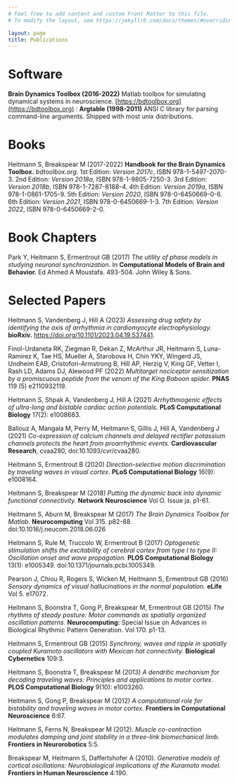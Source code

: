 ```yaml
---
# Feel free to add content and custom Front Matter to this file.
# To modify the layout, see https://jekyllrb.com/docs/themes/#overriding-theme-defaults

layout: page
title: Publications
---
```

# Software
**Brain Dynamics Toolbox (2016-2022)** Matlab toolbox for simulating dynamical systems in neuroscience. [https://bdtoolbox.org](https://bdtoolbox.org)
: **Argtable (1998-2011)** ANSI C library for parsing command-line arguments. Shipped with most unix distributions.

# Books
Heitmann S, Breakspear M (2017-2022) **Handbook for the Brain Dynamics Toolbox.** *bdtoolbox.org.* 1st Edition: *Version 2017c*, ISBN 978-1-5497-2070-3. 2nd Edition: *Version 2018a*, ISBN 978-1-9805-7250-3. 3rd Edition: *Version 2018b*, ISBN 978-1-7287-8188-4. 4th Edition: *Version 2019a*, ISBN 978-1-0861-1705-9. 5th Edition: *Version 2020*, ISBN 978-0-6450669-0-6. 6th Edition: *Version 2021*, ISBN 978-0-6450669-1-3. 7th Edition: *Version 2022*, ISBN 978-0-6450669-2-0.

# Book Chapters
Park Y, Heitmann S, Ermentrout GB (2017) *The utility of phase models in studying neuronal synchronization*. In **Computational Models of Brain and Behavior.** Ed Ahmed A Moustafa. 493-504. John Wiley & Sons.  

# Selected Papers
Heitmann S, Vandenberg J, Hill A (2023) *Assessing drug safety by identifying the axis of arrhythmia in cardiomyocyte electrophysiology.* **bioRxiv.** <https://doi.org/10.1101/2023.04.19.537441>.

Finol-Urdaneta RK, Ziegman R, Dekan Z, McArthur JR, Heitmann S, Luna-Ramirez K, Tae HS, Mueller A, Starobova H, Chin YKY, Wingerd JS, Undheim EAB, Cristofori-Armstrong B, Hill AP, Herzig V, King GF, Vetter I, Rash LD, Adams DJ, Alewood PF (2022) *Multitarget nociceptor sensitization by a promiscuous peptide from the venom of the King Baboon spider.* **PNAS** 119 (5) e2110932119.

Heitmann S, Shpak A, Vandenberg J, Hill A (2021) *Arrhythmogenic effects of ultra-long and bistable cardiac action potentials.* **PLoS Computational Biology** 17(2): e1008683.

Ballouz A, Mangala M, Perry M, Heitmann S, Gillis J, Hill A, Vandenberg J (2021) *Co-expression of calcium channels and delayed rectifier potassium channels protects the heart from proarrhythmic events.* **Cardiovascular Research**, cvaa280, doi:10.1093/cvr/cvaa280.

Heitmann S, Ermentrout B (2020) *Direction-selective motion discrimination by traveling waves in visual cortex.* **PLoS Computational Biology** 16(9): e1008164.

Heitmann S, Breakspear M (2018) *Putting the dynamic back into dynamic functional connectivity.* **Network Neuroscience** Vol O. Issue ja. p1-61. 

Heitmann S, Aburn M, Breakspear M (2017) *The Brain Dynamics Toolbox for Matlab.* **Neurocomputing** Vol 315. p82-88. doi:10.1016/j.neucom.2018.06.026

Heitmann S, Rule M, Truccolo W, Ermentrout B (2017)  *Optogenetic stimulation shifts the excitability of cerebral cortex from type I to type II: Oscillation onset and wave propagation.* **PLOS Computational Biology** 13(1): e1005349. doi:10.1371/journals.pcbi.1005349.

Pearson J, Chiou R, Rogers S, Wicken M, Heitmann S, Ermentrout GB (2016) *Sensory dynamics of visual hallucinations in the normal population.* **eLife** Vol 5. e17072.

Heitmann S, Boonstra T, Gong P, Breakspear M, Ermentrout GB (2015) *The rhythms of steady posture: Motor commands as spatially organized oscillation patterns.* **Neurocomputing:** Special Issue on Advances in Biological Rhythmic Pattern Generation. Vol 170. p1-13.

Heitmann S, Ermentrout GB (2015) *Synchrony, waves and ripple in spatially coupled Kuramoto oscillators with Mexican hat connectivity.* **Biological Cybernetics** 109:3.

Heitmann S, Boonstra T, Breakspear M (2013) *A dendritic mechanism for decoding traveling waves: Principles and applications to motor cortex.* **PLOS Computational Biology** 9(10): e1003260.

Heitmann S, Gong P, Breakspear M (2012) *A computational role for bistability and traveling waves in motor cortex.* **Frontiers in Computational Neuroscience** 6:67.

Heitmann S, Ferns N, Breakspear M (2012). *Muscle co-contraction modulates damping and joint stability in a three-link biomechanical limb.* **Frontiers in Neurorobotics** 5:5.

Breakspear M, Heitmann S, Daffertshofer A (2010). *Generative models of cortical oscillations: Neurobiological implications of the Kuramoto model.* **Frontiers in Human Neuroscience** 4:190.